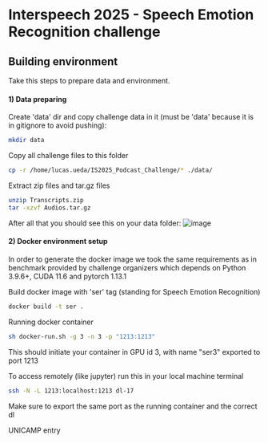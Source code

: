 # Interspeech 2025 - Speech Emotion Recognition challenge

## Building environment
Take this steps to prepare data and environment.

#### 1) Data preparing

Create 'data' dir and copy challenge data in it (must be 'data' because it is in gitignore to avoid pushing):
```bash
mkdir data
```
Copy all challenge files to this folder
```bash
cp -r /home/lucas.ueda/IS2025_Podcast_Challenge/* ./data/
```
Extract zip files and tar.gz files
```bash
unzip Transcripts.zip
tar -xzvf Audios.tar.gz
```
After all that you should see this on your data folder:
![image](https://github.com/user-attachments/assets/65afb13d-fba4-423f-bc21-bf66d69b756d)

#### 2) Docker environment setup

In order to generate the docker image we took the same requirements as in benchmark provided by challenge organizers which depends on Python 3.9.6+, CUDA 11.6 and pytorch 1.13.1

Build docker image with 'ser' tag (standing for Speech Emotion Recognition)
```bash
docker build -t ser .
```
Running docker container
```bash
sh docker-run.sh -g 3 -n 3 -p "1213:1213"
```
This should initiate your container in GPU id 3, with name "ser3" exported to port 1213

To access remotely (like jupyter) run this in your local machine terminal
```bash
ssh -N -L 1213:localhost:1213 dl-17
```
Make sure to export the same port as the running container and the correct dl

UNICAMP entry
